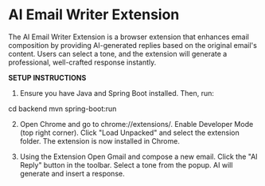 # AI Email Writer Extension

The AI Email Writer Extension is a browser extension that enhances email composition by providing AI-generated replies based on the original email's content. Users can select a tone, and the extension will generate a professional, well-crafted response instantly.

**SETUP INSTRUCTIONS**
1. Ensure you have Java and Spring Boot installed. Then, run:

  cd backend
  mvn spring-boot:run

2. Open Chrome and go to chrome://extensions/.
Enable Developer Mode (top right corner).
Click "Load Unpacked" and select the extension folder.
The extension is now installed in Chrome.

3.  Using the Extension
Open Gmail and compose a new email.
Click the "AI Reply" button in the toolbar.
Select a tone from the popup.
AI will generate and insert a response.








